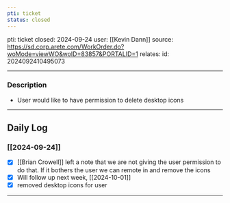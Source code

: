 ```yaml
---
pti: ticket
status: closed
---
```

pti: ticket 
closed: 2024-09-24
user: [[Kevin Dann]]
source: https://sd.corp.arete.com/WorkOrder.do?woMode=viewWO&woID=83857&PORTALID=1
relates: 
id: 2024092410495073

---
### Description
- User would like to have permission to delete desktop icons
---
## Daily Log
### [[2024-09-24]]
- [x] [[Brian Crowell]] left a note that we are not giving the user permission to do that. If it bothers the user we can remote in and remove the icons
- [x] Will follow up next week, [[2024-10-01]]
- [x] removed desktop icons for user
---




